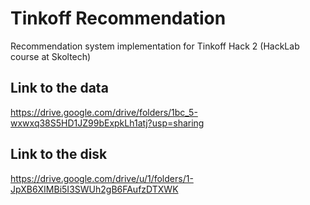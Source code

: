 # Tinkoff Recommendation

Recommendation system implementation for Tinkoff Hack 2 (HackLab course at Skoltech)

## Link to the data
https://drive.google.com/drive/folders/1bc_5-wxwxq38S5HD1JZ99bExpkLh1atj?usp=sharing

## Link to the disk
https://drive.google.com/drive/u/1/folders/1-JpXB6XIMBi5I3SWUh2gB6FAufzDTXWK
